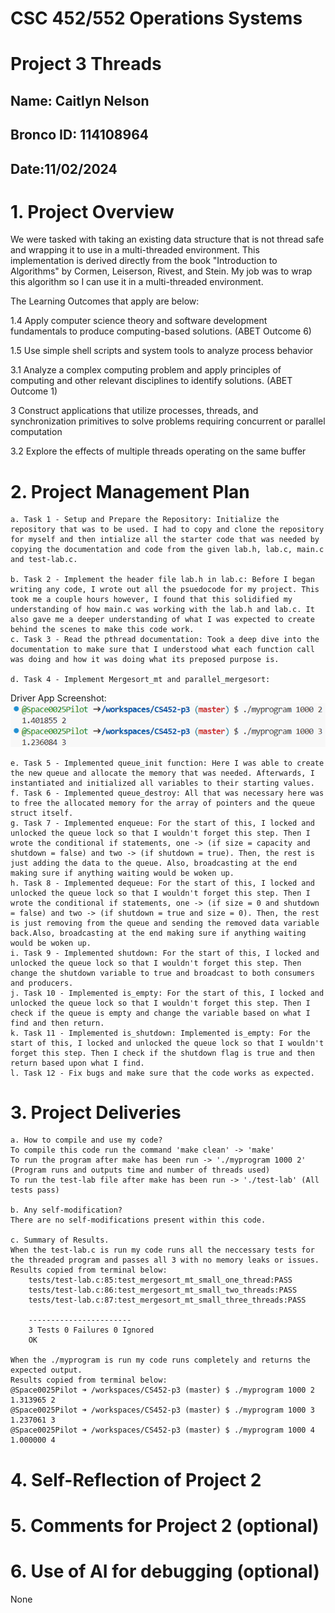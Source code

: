# CSC 452/552 Operations Systems
# Project 3 Threads
## Name: Caitlyn Nelson
## Bronco ID: 114108964
## Date:11/02/2024

# 1. Project Overview

We were tasked with taking an existing data structure that is not thread safe and wrapping it to use in a multi-threaded environment. This implementation is derived directly from the book "Introduction to Algorithms" by Cormen, Leiserson, Rivest, and Stein. My job was to wrap this algorithm so I can use it in a multi-threaded environment. 

The Learning Outcomes that apply are below:

1.4 Apply computer science theory and software development fundamentals to produce computing-based solutions. (ABET Outcome 6)

1.5 Use simple shell scripts and system tools to analyze process behavior

3.1 Analyze a complex computing problem and apply principles of computing and other relevant disciplines to identify solutions. (ABET Outcome 1)

3 Construct applications that utilize processes, threads, and synchronization primitives to solve problems requiring concurrent or parallel computation

3.2 Explore the effects of multiple threads operating on the same buffer

# 2. Project Management Plan
    a. Task 1 - Setup and Prepare the Repository: Initialize the repository that was to be used. I had to copy and clone the repository for myself and then intialize all the starter code that was needed by copying the documentation and code from the given lab.h, lab.c, main.c and test-lab.c.

    b. Task 2 - Implement the header file lab.h in lab.c: Before I began writing any code, I wrote out all the psuedocode for my project. This took me a couple hours however, I found that this solidified my understanding of how main.c was working with the lab.h and lab.c. It also gave me a deeper understanding of what I was expected to create behind the scenes to make this code work. 
    c. Task 3 - Read the pthread documentation: Took a deep dive into the documentation to make sure that I understood what each function call was doing and how it was doing what its preposed purpose is.

    d. Task 4 - Implement Mergesort_mt and parallel_mergesort:

Driver App Screenshot: 
![Driver App Results](DriverAppResults.png)

    e. Task 5 - Implemented queue_init function: Here I was able to create the new queue and allocate the memory that was needed. Afterwards, I instantiated and initialized all variables to their starting values.
    f. Task 6 - Implemented queue_destroy: All that was necessary here was to free the allocated memory for the array of pointers and the queue struct itself.
    g. Task 7 - Implemented enqueue: For the start of this, I locked and unlocked the queue lock so that I wouldn't forget this step. Then I wrote the conditional if statements, one -> (if size = capacity and shutdown = false) and two -> (if shutdown = true). Then, the rest is just adding the data to the queue. Also, broadcasting at the end making sure if anything waiting would be woken up.
    h. Task 8 - Implemented dequeue: For the start of this, I locked and unlocked the queue lock so that I wouldn't forget this step. Then I wrote the conditional if statements, one -> (if size = 0 and shutdown = false) and two -> (if shutdown = true and size = 0). Then, the rest is just removing from the queue and sending the removed data variable back.Also, broadcasting at the end making sure if anything waiting would be woken up.
    i. Task 9 - Implemented shutdown: For the start of this, I locked and unlocked the queue lock so that I wouldn't forget this step. Then change the shutdown variable to true and broadcast to both consumers and producers.
    j. Task 10 - Implemented is_empty: For the start of this, I locked and unlocked the queue lock so that I wouldn't forget this step. Then I check if the queue is empty and change the variable based on what I find and then return.
    k. Task 11 - Implemented is_shutdown: Implemented is_empty: For the start of this, I locked and unlocked the queue lock so that I wouldn't forget this step. Then I check if the shutdown flag is true and then return based upon what I find.
    l. Task 12 - Fix bugs and make sure that the code works as expected.
    
# 3. Project Deliveries
    a. How to compile and use my code?
    To compile this code run the command 'make clean' -> 'make'
    To run the program after make has been run -> './myprogram 1000 2' (Program runs and outputs time and number of threads used)
    To run the test-lab file after make has been run -> './test-lab' (All tests pass)

    b. Any self-modification?
    There are no self-modifications present within this code.

    c. Summary of Results.
    When the test-lab.c is run my code runs all the neccessary tests for the threaded program and passes all 3 with no memory leaks or issues.
    Results copied from terminal below:
        tests/test-lab.c:85:test_mergesort_mt_small_one_thread:PASS
        tests/test-lab.c:86:test_mergesort_mt_small_two_threads:PASS
        tests/test-lab.c:87:test_mergesort_mt_small_three_threads:PASS

        -----------------------
        3 Tests 0 Failures 0 Ignored 
        OK

    When the ./myprogram is run my code runs completely and returns the expected output.
    Results copied from terminal below:
    @Space0025Pilot ➜ /workspaces/CS452-p3 (master) $ ./myprogram 1000 2
    1.313965 2
    @Space0025Pilot ➜ /workspaces/CS452-p3 (master) $ ./myprogram 1000 3
    1.237061 3
    @Space0025Pilot ➜ /workspaces/CS452-p3 (master) $ ./myprogram 1000 4
    1.000000 4
    

# 4. Self-Reflection of Project 2


# 5. Comments for Project 2 (optional)


# 6. Use of AI for debugging (optional)
None